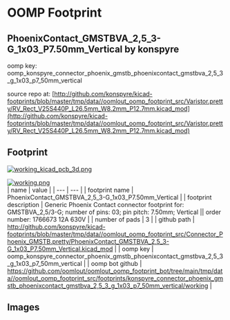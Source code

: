 # OOMP Footprint  
## PhoenixContact_GMSTBVA_2,5_3-G_1x03_P7.50mm_Vertical  by konspyre  
  
oomp key: oomp_konspyre_connector_phoenix_gmstb_phoenixcontact_gmstbva_2,5_3_g_1x03_p7_50mm_vertical  
  
source repo at: [http://github.com/konspyre/kicad-footprints/blob/master/tmp/data//oomlout_oomp_footprint_src/Varistor.pretty/RV_Rect_V25S440P_L26.5mm_W8.2mm_P12.7mm.kicad_mod](http://github.com/konspyre/kicad-footprints/blob/master/tmp/data//oomlout_oomp_footprint_src/Varistor.pretty/RV_Rect_V25S440P_L26.5mm_W8.2mm_P12.7mm.kicad_mod)  
## Footprint  
  
[![working_kicad_pcb_3d.png](working_kicad_pcb_3d_600.png)](working_kicad_pcb_3d.png)  
  
[![working.png](working_600.png)](working.png)  
| name | value | 
| --- | --- | 
| footprint name | PhoenixContact_GMSTBVA_2,5_3-G_1x03_P7.50mm_Vertical | 
| footprint description | Generic Phoenix Contact connector footprint for: GMSTBVA_2,5/3-G; number of pins: 03; pin pitch: 7.50mm; Vertical || order number: 1766673 12A 630V | 
| number of pads | 3 | 
| github path | http://github.com/konspyre/kicad-footprints/blob/master/tmp/data//oomlout_oomp_footprint_src/Connector_Phoenix_GMSTB.pretty/PhoenixContact_GMSTBVA_2,5_3-G_1x03_P7.50mm_Vertical.kicad_mod | 
| oomp key | oomp_konspyre_connector_phoenix_gmstb_phoenixcontact_gmstbva_2,5_3_g_1x03_p7_50mm_vertical | 
| oomp bot github | https://github.com/oomlout/oomlout_oomp_footprint_bot/tree/main/tmp/data//oomlout_oomp_footprint_src/footprints/konspyre_connector_phoenix_gmstb_phoenixcontact_gmstbva_2,5_3_g_1x03_p7_50mm_vertical/working | 
## Images  
